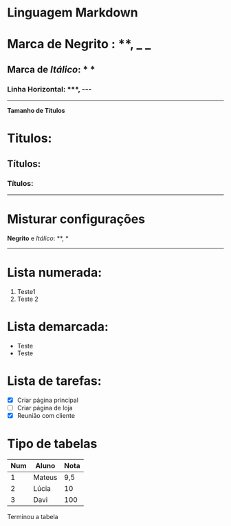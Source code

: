 # Linguagem Markdown

# Marca de **Negrito** : **, _ _ 
## Marca de *Itálico*: * *
### Linha **Horizontal**: ***, ---
***
**Tamanho de Títulos**
# Titulos:
## Títulos: 
### Títulos:
---
# Misturar configurações
**Negrito** e *Itálico*: **, *
***
# Lista numerada:
1. Teste1
2. Teste 2
# Lista demarcada:
* Teste
* Teste
# Lista de tarefas: 
- [x] Criar página principal
- [ ] Criar página de loja
- [x] Reunião com cliente

# Tipo de tabelas
Num| Aluno| Nota|
---|---|---|
1 | Mateus| 9,5
2 | Lúcia | 10
3 | Davi | 100
Terminou a tabela







